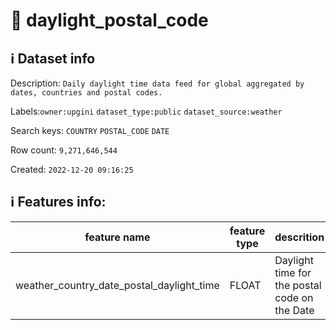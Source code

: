 # 📖 daylight_postal_code 
## ℹ️ Dataset info 
Description: `Daily daylight time data feed for global aggregated by dates, countries and postal codes.` 

Labels:`owner:upgini` `dataset_type:public` `dataset_source:weather` 

Search keys: `COUNTRY` `POSTAL_CODE` `DATE`

Row count: `9,271,646,544`

Created: `2022-12-20 09:16:25` 

## ℹ️ Features info:
|feature name|feature type|descrition|
|---|---|---|
|weather_country_date_postal_daylight_time|FLOAT|Daylight time for the postal code on the Date|
